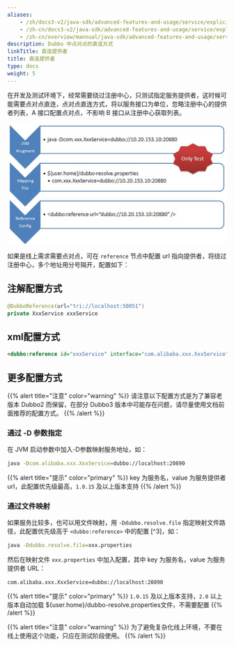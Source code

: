 ```yaml
---
aliases:
    - /zh/docs3-v2/java-sdk/advanced-features-and-usage/service/explicit-target/
    - /zh-cn/docs3-v2/java-sdk/advanced-features-and-usage/service/explicit-target/
    - /zh-cn/overview/mannual/java-sdk/advanced-features-and-usage/service/explicit-target/
description: Dubbo 中点对点的直连方式
linkTitle: 直连提供者
title: 直连提供者
type: docs
weight: 5
---
```



在开发及测试环境下，经常需要绕过注册中心，只测试指定服务提供者，这时候可能需要点对点直连，点对点直连方式，将以服务接口为单位，忽略注册中心的提供者列表，A 接口配置点对点，不影响 B 接口从注册中心获取列表。

![/user-guide/images/dubbo-directly.jpg](/imgs/user/dubbo-directly.jpg)

如果是线上需求需要点对点，可在 `reference` 节点中配置 url 指向提供者，将绕过注册中心，多个地址用分号隔开，配置如下：

## 注解配置方式

```java
@DubboReference(url="tri://localhost:50051")
private XxxService xxxService
```

## xml配置方式

```xml
<dubbo:reference id="xxxService" interface="com.alibaba.xxx.XxxService" url="dubbo://localhost:20890" />
```

## 更多配置方式
{{% alert title="注意" color="warning" %}}
请注意以下配置方式是为了兼容老版本 Dubbo2 而保留，在部分 Dubbo3 版本中可能存在问题，请尽量使用文档前面推荐的配置方式。
{{% /alert %}}

### 通过 -D 参数指定

在 JVM 启动参数中加入-D参数映射服务地址，如：

```sh
java -Dcom.alibaba.xxx.XxxService=dubbo://localhost:20890
```

{{% alert title="提示" color="primary" %}}
key 为服务名，value 为服务提供者 url，此配置优先级最高，`1.0.15` 及以上版本支持
{{% /alert %}}

### 通过文件映射

如果服务比较多，也可以用文件映射，用 `-Ddubbo.resolve.file` 指定映射文件路径，此配置优先级高于 `<dubbo:reference>` 中的配置 [^3]，如：

```sh
java -Ddubbo.resolve.file=xxx.properties
```
    
然后在映射文件 `xxx.properties` 中加入配置，其中 key 为服务名，value 为服务提供者 URL：
    
```properties
com.alibaba.xxx.XxxService=dubbo://localhost:20890
```

{{% alert title="提示" color="primary" %}}
`1.0.15` 及以上版本支持，`2.0` 以上版本自动加载 ${user.home}/dubbo-resolve.properties文件，不需要配置
{{% /alert %}}
    
{{% alert title="注意" color="warning" %}}
为了避免复杂化线上环境，不要在线上使用这个功能，只应在测试阶段使用。
{{% /alert %}}
